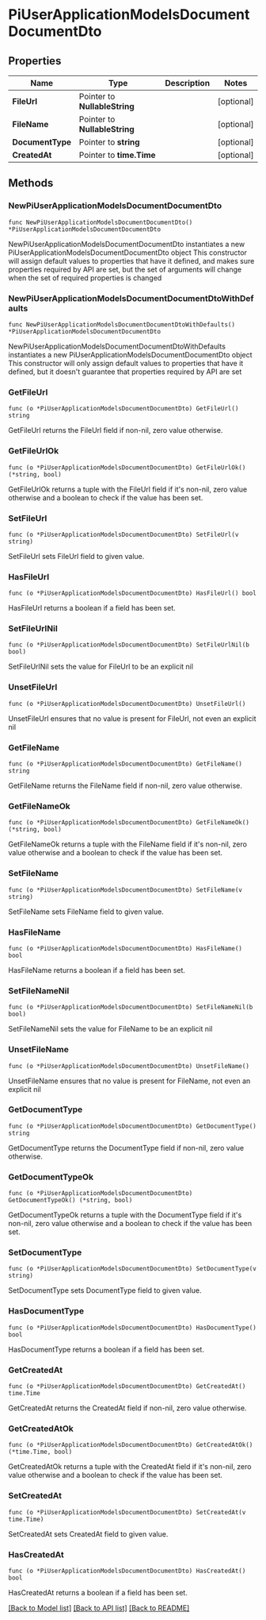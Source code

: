 # PiUserApplicationModelsDocumentDocumentDto

## Properties

Name | Type | Description | Notes
------------ | ------------- | ------------- | -------------
**FileUrl** | Pointer to **NullableString** |  | [optional] 
**FileName** | Pointer to **NullableString** |  | [optional] 
**DocumentType** | Pointer to **string** |  | [optional] 
**CreatedAt** | Pointer to **time.Time** |  | [optional] 

## Methods

### NewPiUserApplicationModelsDocumentDocumentDto

`func NewPiUserApplicationModelsDocumentDocumentDto() *PiUserApplicationModelsDocumentDocumentDto`

NewPiUserApplicationModelsDocumentDocumentDto instantiates a new PiUserApplicationModelsDocumentDocumentDto object
This constructor will assign default values to properties that have it defined,
and makes sure properties required by API are set, but the set of arguments
will change when the set of required properties is changed

### NewPiUserApplicationModelsDocumentDocumentDtoWithDefaults

`func NewPiUserApplicationModelsDocumentDocumentDtoWithDefaults() *PiUserApplicationModelsDocumentDocumentDto`

NewPiUserApplicationModelsDocumentDocumentDtoWithDefaults instantiates a new PiUserApplicationModelsDocumentDocumentDto object
This constructor will only assign default values to properties that have it defined,
but it doesn't guarantee that properties required by API are set

### GetFileUrl

`func (o *PiUserApplicationModelsDocumentDocumentDto) GetFileUrl() string`

GetFileUrl returns the FileUrl field if non-nil, zero value otherwise.

### GetFileUrlOk

`func (o *PiUserApplicationModelsDocumentDocumentDto) GetFileUrlOk() (*string, bool)`

GetFileUrlOk returns a tuple with the FileUrl field if it's non-nil, zero value otherwise
and a boolean to check if the value has been set.

### SetFileUrl

`func (o *PiUserApplicationModelsDocumentDocumentDto) SetFileUrl(v string)`

SetFileUrl sets FileUrl field to given value.

### HasFileUrl

`func (o *PiUserApplicationModelsDocumentDocumentDto) HasFileUrl() bool`

HasFileUrl returns a boolean if a field has been set.

### SetFileUrlNil

`func (o *PiUserApplicationModelsDocumentDocumentDto) SetFileUrlNil(b bool)`

 SetFileUrlNil sets the value for FileUrl to be an explicit nil

### UnsetFileUrl
`func (o *PiUserApplicationModelsDocumentDocumentDto) UnsetFileUrl()`

UnsetFileUrl ensures that no value is present for FileUrl, not even an explicit nil
### GetFileName

`func (o *PiUserApplicationModelsDocumentDocumentDto) GetFileName() string`

GetFileName returns the FileName field if non-nil, zero value otherwise.

### GetFileNameOk

`func (o *PiUserApplicationModelsDocumentDocumentDto) GetFileNameOk() (*string, bool)`

GetFileNameOk returns a tuple with the FileName field if it's non-nil, zero value otherwise
and a boolean to check if the value has been set.

### SetFileName

`func (o *PiUserApplicationModelsDocumentDocumentDto) SetFileName(v string)`

SetFileName sets FileName field to given value.

### HasFileName

`func (o *PiUserApplicationModelsDocumentDocumentDto) HasFileName() bool`

HasFileName returns a boolean if a field has been set.

### SetFileNameNil

`func (o *PiUserApplicationModelsDocumentDocumentDto) SetFileNameNil(b bool)`

 SetFileNameNil sets the value for FileName to be an explicit nil

### UnsetFileName
`func (o *PiUserApplicationModelsDocumentDocumentDto) UnsetFileName()`

UnsetFileName ensures that no value is present for FileName, not even an explicit nil
### GetDocumentType

`func (o *PiUserApplicationModelsDocumentDocumentDto) GetDocumentType() string`

GetDocumentType returns the DocumentType field if non-nil, zero value otherwise.

### GetDocumentTypeOk

`func (o *PiUserApplicationModelsDocumentDocumentDto) GetDocumentTypeOk() (*string, bool)`

GetDocumentTypeOk returns a tuple with the DocumentType field if it's non-nil, zero value otherwise
and a boolean to check if the value has been set.

### SetDocumentType

`func (o *PiUserApplicationModelsDocumentDocumentDto) SetDocumentType(v string)`

SetDocumentType sets DocumentType field to given value.

### HasDocumentType

`func (o *PiUserApplicationModelsDocumentDocumentDto) HasDocumentType() bool`

HasDocumentType returns a boolean if a field has been set.

### GetCreatedAt

`func (o *PiUserApplicationModelsDocumentDocumentDto) GetCreatedAt() time.Time`

GetCreatedAt returns the CreatedAt field if non-nil, zero value otherwise.

### GetCreatedAtOk

`func (o *PiUserApplicationModelsDocumentDocumentDto) GetCreatedAtOk() (*time.Time, bool)`

GetCreatedAtOk returns a tuple with the CreatedAt field if it's non-nil, zero value otherwise
and a boolean to check if the value has been set.

### SetCreatedAt

`func (o *PiUserApplicationModelsDocumentDocumentDto) SetCreatedAt(v time.Time)`

SetCreatedAt sets CreatedAt field to given value.

### HasCreatedAt

`func (o *PiUserApplicationModelsDocumentDocumentDto) HasCreatedAt() bool`

HasCreatedAt returns a boolean if a field has been set.


[[Back to Model list]](../README.md#documentation-for-models) [[Back to API list]](../README.md#documentation-for-api-endpoints) [[Back to README]](../README.md)


